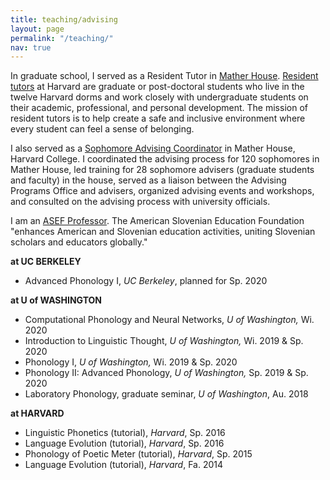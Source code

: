 ```yaml
---
title: teaching/advising
layout: page
permalink: "/teaching/"
nav: true
---
```


In graduate school, I served as a Resident Tutor in [Mather House](https://mather.harvard.edu). [Resident tutors](https://dso.college.harvard.edu/become-proctor-or-tutor) at Harvard are graduate or post-doctoral students who live in the twelve Harvard dorms
and work closely with undergraduate students on their academic, professional, and personal development.
The mission of resident tutors is to help create a safe and inclusive environment where every student can
feel a sense of belonging.

I also served as a [Sophomore Advising Coordinator](https://advising.college.harvard.edu/sophomore-advising-0) in Mather House, Harvard College. I coordinated the advising process for 120 sophomores in Mather House, led training for 28 sophomore advisers (graduate students and faculty) in the house, served as a liaison between the Advising Programs Office and advisers, organized advising events and workshops, and consulted on the advising process with university officials.

I am an [ASEF Professor](https://www.asef.net/asef-professors/). The American Slovenian Education Foundation "enhances American and Slovenian education activities, uniting Slovenian scholars and educators globally."

**at UC BERKELEY**

* Advanced Phonology I, *UC Berkeley*, planned for Sp. 2020

**at U of WASHINGTON**

* Computational Phonology and Neural Networks, *U of Washington,* Wi. 2020
* Introduction to Linguistic Thought, *U of Washington,* Wi. 2019 & Sp. 2020 
* Phonology I, *U of Washington,*  Wi. 2019 & Sp. 2020 
* Phonology II: Advanced Phonology,  *U of Washington,* Sp. 2019 & Sp. 2020 
* Laboratory Phonology, graduate seminar,  *U of Washington*, Au. 2018


**at HARVARD**

*  Linguistic Phonetics (tutorial), *Harvard*, Sp. 2016
*  Language Evolution (tutorial), *Harvard*, Sp. 2016
*  Phonology of Poetic Meter (tutorial), *Harvard*, Sp. 2015
*  Language Evolution (tutorial), *Harvard*, Fa. 2014
